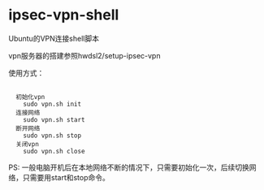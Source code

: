 # ipsec-vpn-shell
Ubuntu的VPN连接shell脚本

vpn服务器的搭建参照hwdsl2/setup-ipsec-vpn

使用方式：  
<pre><code>
  初始化vpn
    sudo vpn.sh init
  连接网络
    sudo vpn.sh start
  断开网络
    sudo vpn.sh stop
  关闭vpn
    sudo vpn.sh close
</pre></code>

PS: 一般电脑开机后在本地网络不断的情况下，只需要初始化一次，后续切换网络，只需要用start和stop命令。
